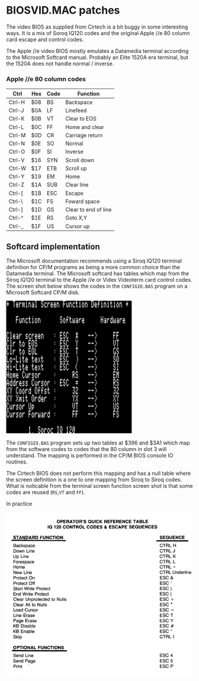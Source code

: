 # BIOSVID.MAC patches

The video BIOS as supplied from Cirtech is a bit buggy in some interesting ways. It is a mix of Soroq IQ120 codes and the original Apple //e 80 column card escape and control codes.

The Apple //e video BIOS mostly emulates a Datamedia terminal according to the Microsoft Softcard manual. Probably an Elite 1520A era terminal, but the 1520A does not handle normal / inverse.

### Apple //e 80 column codes

| Ctrl   | Hex | Code | Function             |
|--------|-----|------|----------------------|
| Ctrl-H | $08 | BS   | Backspace            |
| Ctrl-J | $0A | LF   | Linefeed             |
| Ctrl-K | $0B | VT   | Clear to EOS         |
| Ctrl-L | $0C | FF   | Home and clear       |
| Ctrl-M | $0D | CR   | Carriage return      |
| Ctrl-N | $0E | SO   | Normal               |
| Ctrl-O | $0F | SI   | Inverse              |
| Ctrl-V | $16 | SYN  | Scroll down          |
| Ctrl-W | $17 | ETB  | Scroll up            |
| Ctrl-Y | $19 | EM   | Home                 |
| Ctrl-Z | $1A | SUB  | Clear line           |
| Ctrl-[ | $1B | ESC  | Escape               |  
| Ctrl-\ | $1C | FS   | Foward space         |
| Ctrl-] | $1D | GS   | Clear to end of line |
| Ctrl-^ | $1E | RS   | Goto X,Y             |
| Ctrl-_ | $1F | US   | Cursor up            |

## Softcard implementation

The Microsoft documentation recommends using a Siroq IQ120 terminal definition for CP/M programs as being a more common choice than the Datamedia terminal. The Microsoft softcard has tables which map from the Siroq IQ120 terminal to the Apple //e or Videx Videoterm card control codes. The screen shot below shows the codes in the `CONFIGIO.BAS` program on a Microsoft Softcard CP/M disk.

![CONFIGIO screen shot](../images/MS-CPM-terminal-def.png)

The `CONFIGIO.BAS` program sets up two tables at $396 and $3A1 which map from the software codes to codes that the 80 column in slot 3 will understand. The mapping is performed in the CP/M BIOS console IO routines.

The Cirtech BIOS does not perform this mapping and has a null table where the screen definition is a one to one mapping from Siroq to Siroq codes. What is noticable from the terminal screen function screen shot is that some codes are reused (`RS`,`VT` and `FF`).

In practice

![Soroq manual page](../images/IQ120operators.png)

